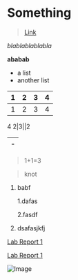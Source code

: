 # Something

>[Link](https://github.com/WEIGUOZENG/cse15l-lab-reports)

*blablablablabla*

**ababab**

* a list
* another list

|1|2|3|4|
|-|-|-|-|
|1|2|3|4
4
2|3||2

|-|
|-|

>1+1=3 

>knot

1. babf
   
    1.dafas
   
    2.fasdf

2. dsafasjkfj

[Lab Report 1](lab-report-1-week-2.html)

[Lab Report 1](https://<WEIGUOZENG>.github.io/<cse15l-lab-reports>/lab-report-1-week-2.html)

![Image](https://th.bing.com/th/id/OIP.GBtr3R4epJEwhCWt2oCV8AHaEK?w=332&h=187&c=7&r=0&o=5&dpr=1.25&pid=1.7)
